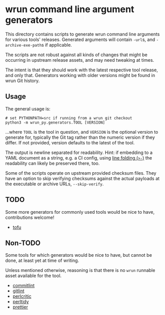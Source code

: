 # wrun command line argument generators

This directory contains scripts to generate wrun command line
arguments for various tools' releases. Generated arguments will
contain `-url`s, and `-archive-exe-path`s if applicable.

The scripts are not robust against all kinds of changes that might be
occurring in upstream release assets, and may need tweaking at times.

The intent is that they should work with the latest respective tool
release, and only that. Generators working with older versions might
be found in wrun Git history.

## Usage

The general usage is:

```shell
# set PYTHONPATH=src if running from a wrun git checkout
python3 -m wrun_py.generators.TOOL [VERSION]
```

...where `TOOL` is the tool in question, and `VERSION` is the optional version
to generate for, typically the Git tag rather than the numeric
version if they differ. If not provided, version defaults to the latest of
the tool.

The output is newline separated for readability.
Hint: if embedding to a YAML document as a string, e.g. a CI config,
using [line folding (`>-`)](https://yaml.org/spec/1.2.2/#65-line-folding)
the readability can likely be preserved there, too.

Some of the scripts operate on upstream provided checksum files.
They have an option to skip verifying checksums against the actual payloads at
the executable or archive URLs, `--skip-verify`.

## TODO

Some more generators for commonly used tools would be nice to have,
contributions welcome!

- [tofu](https://github.com/opentofu/opentofu)

## Non-TODO

Some tools for which generators would be nice to have, but cannot be done,
at least yet at time of writing.

Unless mentioned otherwise, reasoning is that there is no `wrun`
runnable asset available for the tool.

- [commitlint](https://commitlint.js.org)
- [gitlint](https://jorisroovers.com/gitlint/)
- [perlcritic](https://github.com/Perl-Critic/Perl-Critic)
- [perltidy](https://github.com/perltidy/perltidy)
- [prettier](https://prettier.io)
